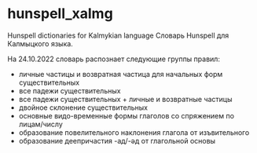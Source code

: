 # hunspell_xalmg
Hunspell dictionaries for Kalmykian language
Словарь Hunspell для Калмыцкого языка.

На 24.10.2022 словарь распознает следующие группы правил:
- личные частицы и возвратная частица для начальных форм существительных
- все падежи существительных 
- все падежи существительных + личные и возвратные частицы
- двойное склонение существительных
- основные видо-временные формы глаголов со спряжением по лицам/числу
- образование повелительного наклонения глагола от изъвительного
- образование деепричастия -ад/-әд от глагольной основы
